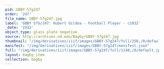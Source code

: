 ```yaml
---
pid: GBBY-57g247
order: '247'
file_name: GBBY-57g247.jpg
label: 'GBBY 57G/247: Hubert Gildea - Football Player - c1932'
_date: '1932'
object_type: glass plate negative
source: http://archives.nd.edu/Bagby/GBBY-57g247.jpg
thumbnail: "/img/derivatives/iiif/images/GBBY-57g247/full/250,/0/default.jpg"
manifest: "/img/derivatives/iiif/images/GBBY-57g247/manifest.json"
full: "/img/derivatives/iiif/images/GBBY-57g247/full/1140,/0/default.jpg"
layout: bagby_item
collection: bagby
---
```

